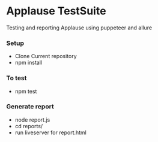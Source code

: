 # Applause TestSuite
Testing and reporting Applause using puppeteer and allure

### Setup
- Clone Current repository
- npm install

### To test
- npm test

### Generate report
- node report.js
- cd reports/
- run liveserver for report.html